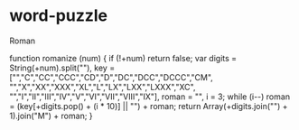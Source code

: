 # word-puzzle

Roman

function romanize (num) {
    if (!+num)
        return false;
    var digits = String(+num).split(""),
        key = ["","C","CC","CCC","CD","D","DC","DCC","DCCC","CM",
               "","X","XX","XXX","XL","L","LX","LXX","LXXX","XC",
               "","I","II","III","IV","V","VI","VII","VIII","IX"],
        roman = "",
        i = 3;
    while (i--)
        roman = (key[+digits.pop() + (i * 10)] || "") + roman;
    return Array(+digits.join("") + 1).join("M") + roman;
}

